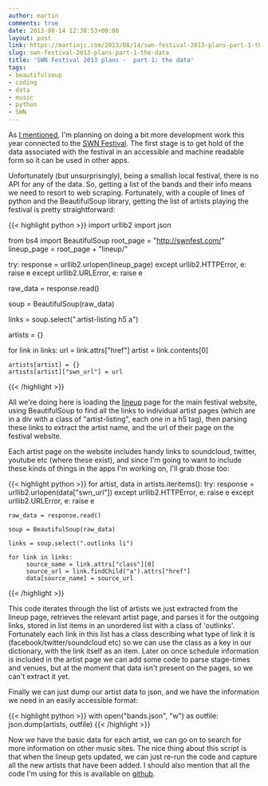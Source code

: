 ```yaml
---
author: martin
comments: true
date: 2013-08-14 12:38:53+00:00
layout: post
link: https://martinjc.com/2013/08/14/swn-festival-2013-plans-part-1-the-data/
slug: swn-festival-2013-plans-part-1-the-data
title: 'SWN Festival 2013 plans -  part 1: the data'
tags:
- beautifulsoup
- coding
- data
- music
- python
- SWN
---
```


As [I mentioned](/2013/08/11/swn-festival-2013-plans/), I'm planning on doing a bit more development work this year connected to the [SWN Festival](http://www.swnfest.com). The first stage is to get hold of the data associated with the festival in an accessible and machine readable form so it can be used in other apps.

Unfortunately (but unsurprisingly), being a smallish local festival, there is no API for any of the data. So, getting a list of the bands and their info means we need to resort to web scraping. Fortunately, with a couple of lines of python and the BeautifulSoup library, getting the list of artists playing the festival is pretty straightforward:

{{< highlight python >}}
import urllib2
import json

from bs4 import BeautifulSoup
root_page = "http://swnfest.com/"
lineup_page = root_page + "lineup/"

try:
    response = urllib2.urlopen(lineup_page)
except urllib2.HTTPError, e:
    raise e
except urllib2.URLError, e:
    raise e

raw_data = response.read()

soup = BeautifulSoup(raw_data)

links = soup.select(".artist-listing h5 a")

artists = {}

for link in links:
    url = link.attrs["href"]
    artist = link.contents[0]

    artists[artist] = {}
    artists[artist]["swn_url"] = url
{{< /highlight >}}


All we're doing here is loading the [lineup](http://swnfest.com/lineup/) page for the main festival website, using BeautifulSoup to find all the links to individual artist pages (which are in a div with a class of "artist-listing", each one in a h5 tag), then parsing these links to extract the artist name, and the url of their page on the festival website.

Each artist page on the website includes handy links to soundcloud, twitter, youtube etc (where these exist), and since I'm going to want to include these kinds of things in the apps I'm working on, I'll grab those too:

{{< highlight python >}}
for artist, data in artists.iteritems():
    try:
        response = urllib2.urlopen(data["swn_url"])
    except urllib2.HTTPError, e:
        raise e
    except urllib2.URLError, e:
        raise e

    raw_data = response.read()

    soup = BeautifulSoup(raw_data)

    links = soup.select(".outlinks li")

    for link in links:
         source_name = link.attrs["class"][0]
         source_url = link.findChild("a").attrs["href"]
         data[source_name] = source_url
{{< /highlight >}}

This code iterates through the list of artists we just extracted from the lineup page, retrieves the relevant artist page, and parses it for the outgoing links, stored in list items in an unordered list with a class of 'outlinks'. Fortunately each link in this list has a class describing what type of link it is (facebook/twitter/soundcloud etc) so we can use the class as a key in our dictionary, with the link itself as an item. Later on once schedule information is included in the artist page we can add some code to parse stage-times and venues, but at the moment that data isn't present on the pages, so we can't extract it yet.

Finally we can just dump our artist data to json, and we have the information we need in an easily accessible format:

{{< highlight python >}}
with open("bands.json", "w") as outfile:
    json.dump(artists, outfile)
{{< /highlight >}}

Now we have the basic data for each artist, we can go on to search for more information on other music sites. The nice thing about this script is that when the lineup gets updated, we can just re-run the code and capture all the new artists that have been added. I should also mention that all the code I'm using for this is available on [github](https://github.com/martinjc/swnScraper2013).
